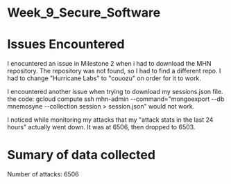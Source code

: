 # Week_9_Secure_Software

# Issues Encountered 

I enocuntered an issue in Milestone 2 when i had to download the MHN repository. The repository was not found, so I had to find a different repo. I had to change "Hurricane Labs" to "couozu" on order for it to work. 

I encountered another issue when trying to download my sessions.json file. the code: gcloud compute ssh mhn-admin --command="mongoexport --db mnemosyne --collection session > session.json" 
would not work. 

I noticed while monitoring my attacks that my "attack stats in the last 24 hours" actually went down. It was at 6506, then dropped to 6503.

# Sumary of data collected

Number of attacks: 6506 
